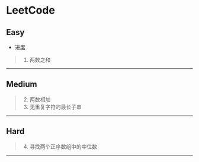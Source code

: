 # LeetCode
## Easy
+ 进度
> 1. 两数之和
---
## Medium
> 2. 两数相加
> 3. 无重复字符的最长子串
---
## Hard
> 4. 寻找两个正序数组中的中位数
---